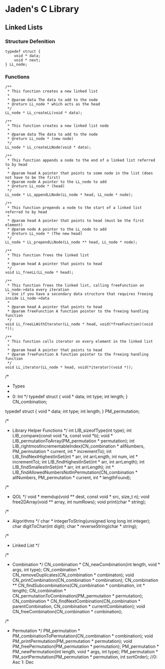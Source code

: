 # Jaden's C Library

## Linked Lists

### Structure Defenition
```
typedef struct {
    void * data;
    void * next;
} LL_node;
```

### Functions

```
/**
 * This function creates a new linked list
 *
 * @param data The data to add to the node
 * @return LL_node * which acts as the head
 */
LL_node * LL_createLL(void * data);

/**
 * This function creates a new linked list node
 *
 * @param data The data to add to the node
 * @return LL_node * (new node)
 */
LL_node * LL_createLLNode(void * data);

/**
 * This function appends a node to the end of a linked list referred to by head
 *
 * @param head A pointer that points to some node in the list (does not have to be the first)
 * @param node A pointer to the LL_node to add
 * @return LL_node * (head)
 */
LL_node * LL_appendLLNode(LL_node * head, LL_node * node);

/**
 * This function prepends a node to the start of a linked list referred to by head
 *
 * @param head A pointer that points to head (must be the first element)
 * @param node A pointer to the LL_node to add
 * @return LL_node * (The new head)
 */
LL_node * LL_prependLLNode(LL_node ** head, LL_node * node);

/**
 * This function frees the linked list
 *
 * @param head A pointer that points to head
 */
void LL_freeLL(LL_node * head);

/**
 * This function frees the linked list, calling freeFunction on LL_node->data every iteration
 * Use if you have a secondary data structure that requires freeing inside LL_node->data
 *
 * @param head A pointer that points to head
 * @param freeFunction A function pointer to the freeing handling function
 */
void LL_freeLLWithIterator(LL_node * head, void(*freeFunction)(void *));

/**
 * This function calls iterator on every element in the linked list
 *
 * @param head A pointer that points to head
 * @param freeFunction A function pointer to the freeing handling function
 */
void LL_iterator(LL_node * head, void(*iterator)(void *));
```

/*
* Types
*
* 0: Int
*/
typedef struct {
    void * data;
    int type;
    int length;
} CN_combination;

typedef struct {
    void * data;
    int type;
    int length;
} PM_permutation;

/*
* Library Helper Functions
*/
int LIB_sizeofType(int type);
int LIB_compare(const void *a, const void *b);
void * LIB_permutationToArray(PM_permutation * permutation);
int LIB_rightmostIncrementableIndex(CN_combination * allNumbers, PM_permutation * current, int * incrementTo);
int LIB_findNextHighestInSet(int * arr, int arrLength, int num, int * incrementTo);
int LIB_findHighestInSet(int * arr, int arrLength);
int LIB_findSmallestInSet(int * arr, int arrLength);
int * LIB_findAllowedNumbersNotInPermutation(CN_combination * allNumbers, PM_permutation * current, int * lengthFound);

/*
* QOL
*/
void * memdup(void ** dest, const void * src, size_t n);
void free2DArray(void ** array, int numRows);
void print(char * string);

/*
* Algorithms
*/
char * integerToString(unsigned long long int integer);
char digitToChar(int digit);
char * reverseString(char * string);

/*
* Linked List
*/


/*
* Combination
*/
CN_combination * CN_newCombination(int length, void * args, int type);
CN_combination * CN_removeDuplicates(CN_combination * combinaton);
void CN_printCombination(CN_combination * combination);
CN_combination ** CN_findSubcombinations(CN_combination * combination, int * length);
CN_combination * CN_permutationToCombination(PM_permutation * permutation);
CN_combination * CN_findNextCombination(CN_combination * parentCombination, CN_combination * currentCombination);
void CN_freeCombination(CN_combination * combination);

/*
* Permutation
*/
PM_permutation * PM_combinationToPermutation(CN_combination * combination);
void PM_printPermutation(PM_permutation * permutation);
void PM_freePermutation(PM_permutation * permutation);
PM_permutation * PM_newPermutation(int length, void * args, int type);
PM_permutation * PM_sortPermutation(PM_permutation * permutation, int sortOrder); //0: Asc 1: Dec